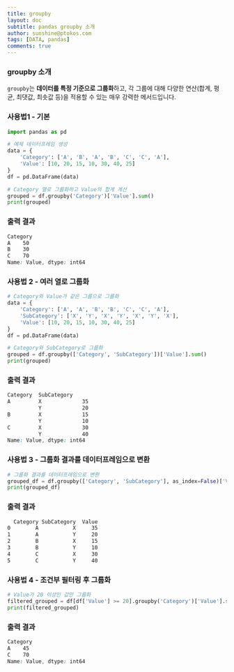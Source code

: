```yaml
---
title: groupby
layout: doc
subtitle: pandas groupby 소개
author: sunshine@ptokos.com
tags: [DATA, pandas]
comments: true
---
```


### groupby 소개
`groupby`는 **데이터를 특정 기준으로 그룹화**하고, 각 그룹에 대해 다양한 연산(합계, 평균, 최댓값, 최솟값 등)을 적용할 수 있는 매우 강력한 메서드입니다.

### 사용법1 - 기본
```python
import pandas as pd

# 예제 데이터프레임 생성
data = {
    'Category': ['A', 'B', 'A', 'B', 'C', 'C', 'A'],
    'Value': [10, 20, 15, 10, 30, 40, 25]
}
df = pd.DataFrame(data)

# Category 열로 그룹화하고 Value의 합계 계산
grouped = df.groupby('Category')['Value'].sum()
print(grouped)
```

### 출력 결과
``` css
Category
A    50
B    30
C    70
Name: Value, dtype: int64
```

### 사용법 2 - 여러 열로 그룹화
```python
# Category와 Value가 같은 그룹으로 그룹화
data = {
    'Category': ['A', 'A', 'B', 'B', 'C', 'C', 'A'],
    'SubCategory': ['X', 'Y', 'X', 'Y', 'X', 'Y', 'X'],
    'Value': [10, 20, 15, 10, 30, 40, 25]
}
df = pd.DataFrame(data)

# Category와 SubCategory로 그룹화
grouped = df.groupby(['Category', 'SubCategory'])['Value'].sum()
print(grouped)
```

### 출력 결과
``` css
Category  SubCategory
A         X             35
          Y             20
B         X             15
          Y             10
C         X             30
          Y             40
Name: Value, dtype: int64
```

### 사용법 3 - 그룹화 결과를 데이터프레임으로 변환
```python
# 그룹화 결과를 데이터프레임으로 변환
grouped_df = df.groupby(['Category', 'SubCategory'], as_index=False)['Value'].sum()
print(grouped_df)
```

### 출력 결과
``` css
  Category SubCategory  Value
0        A           X     35
1        A           Y     20
2        B           X     15
3        B           Y     10
4        C           X     30
5        C           Y     40
```

### 사용법 4 - 조건부 필터링 후 그룹화
```python
# Value가 20 이상인 값만 그룹화
filtered_grouped = df[df['Value'] >= 20].groupby('Category')['Value'].sum()
print(filtered_grouped)
```

### 출력 결과
``` css
Category
A    45
C    70
Name: Value, dtype: int64
```
